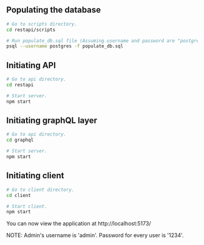 ## Populating the database

```bash
# Go to scripts directory.
cd restapi/scripts

# Run populate_db.sql file (Assuming username and password are "postgres").
psql --username postgres -f populate_db.sql
```

## Initiating API

```bash
# Go to api directory.
cd restapi

# Start server.
npm start
```

## Initiating graphQL layer
```bash
# Go to api directory.
cd graphql

# Start server.
npm start
```

## Initiating client

```bash
# Go to client directory.
cd client

# Start client.
npm start
```

You can now view the application at http://localhost:5173/

NOTE: Admin's username is 'admin'. Password for every user is '1234'. 

